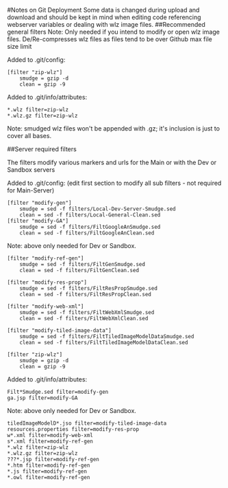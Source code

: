 #Notes on Git Deployment
Some data is changed during upload and download and should be kept in mind when editing code referencing webserver variables or dealing with wlz image files. 
##Recommended general filters
Note: Only needed if you intend to modify or open wlz image files.
De/Re-compresses wlz files as files tend to be over Github max file size limit

Added to .git/config:
```
[filter "zip-wlz"]
    smudge = gzip -d
    clean = gzip -9
```

Added to .git/info/attributes:
```
*.wlz filter=zip-wlz
*.wlz.gz filter=zip-wlz
```

Note: smudged wlz files won't be appended with .gz; it's inclusion is just to cover all bases.

##Server required filters

The filters modify various markers and urls for the Main or with the Dev or Sandbox servers

Added to .git/config: (edit first section to modify all sub filters - not required for Main-Server)
```shell
[filter "modify-gen"]
    smudge = sed -f filters/Local-Dev-Server-Smudge.sed
    clean = sed -f filters/Local-General-Clean.sed
[filter	"modify-GA"]
    smudge = sed -f filters/FiltGoogleAnSmudge.sed
    clean = sed -f filters/FiltGoogleAnClean.sed
```
Note: above only needed for Dev or Sandbox.
```
[filter "modify-ref-gen"]
    smudge = sed -f filters/FiltGenSmudge.sed
    clean = sed -f filters/FiltGenClean.sed

[filter "modify-res-prop"]
    smudge = sed -f filters/FiltResPropSmudge.sed
    clean = sed -f filters/FiltResPropClean.sed
    
[filter "modify-web-xml"]
    smudge = sed -f filters/FiltWebXmlSmudge.sed
    clean = sed -f filters/FiltWebXmlClean.sed
    
[filter "modify-tiled-image-data"]
    smudge = sed -f filters/FiltTiledImageModelDataSmudge.sed
    clean = sed -f filters/FiltTiledImageModelDataClean.sed

[filter "zip-wlz"]
    smudge = gzip -d
    clean = gzip -9
```
Added to .git/info/attributes:
```shell
Filt*Smudge.sed filter=modify-gen
ga.jsp filter=modify-GA
```
Note: above only needed for Dev or Sandbox.
```shell
tiledImageModelD*.jso filter=modify-tiled-image-data
resources.properties filter=modify-res-prop
w*.xml filter=modify-web-xml
s*.xml filter=modify-ref-gen
*.wlz filter=zip-wlz
*.wlz.gz filter=zip-wlz
???*.jsp filter=modify-ref-gen
*.htm filter=modify-ref-gen
*.js filter=modify-ref-gen
*.owl filter=modify-ref-gen
```
